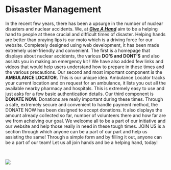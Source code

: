 # Disaster Management
<p>In the recent few years, there has been a upsurge in the number of nuclear
disasters and nuclear accidents. We, at <strong><i><u>Give A Hand</i></u></strong> aim to be a
helping hand to people at these crucial and difficult times of disaster. Helping
hands are better than praying lips is our moto which is a driving force for our
website. Completely designed using web development, it has been made
extremely user-friendly and convenient.
The first is a homepage that displays about nuclear accidents, the various <strong>DO’S
and DONT’S</strong> and also assists you in making an emergency kit !
We have also added few links and videos that would help users understand how
to prepare in these times and the various precautions.
Our second and most important component is the <strong>AMBULANCE LOCATOR.</strong>
This is our unique idea. Ambulance Locator tracks your current location and on
request for an ambulance, it lists you out all the available nearby pharmacy and
hospitals. This is extremely easy to use and just asks for a few basic
authentication details.
Our third component is <strong>DONATE NOW.</strong> Donations are really important during
these times. Through a safe, extremely secure and convenient to handle
payment method, the DONATE NOW has been designed to accept donations. It
also displays the amount already collected so far, number of volunteers there
and how far are we from acheiving our goal.
We welcome all to be a part of our initiative and our website and help those
really in need in these tough times. JOIN US is a section through which anyone
can be a part of our part and help us assisting the same! Through a simple form
and by filling it out, anyone can be a part of our team!
Let us all join hands and be a helping hand, today!</p><br>

![](https://github.com/Priya2410/disasterManagement/blob/master/frontpage.png?raw=true)<br>

